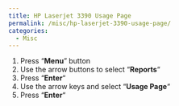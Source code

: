 ```yaml
---
title: HP Laserjet 3390 Usage Page
permalink: /misc/hp-laserjet-3390-usage-page/
categories:
  - Misc
---
```

  1. Press &#8220;**Menu**&#8221; button
  2. Use the arrow buttons to select &#8220;**Reports**&#8220;
  3. Press &#8220;**Enter**&#8220;
  4. Use the arrow keys and select &#8220;**Usage Page**&#8220;
  5. Press &#8220;**Enter**&#8220;
